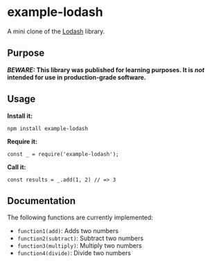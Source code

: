 # example-lodash

A mini clone of the [Lodash](https://lodash.com) library.

## Purpose

**_BEWARE:_ This library was published for learning purposes. It is _not_ intended for use in production-grade software.**

## Usage

**Install it:**

`npm install example-lodash`

**Require it:**

`const _ = require('example-lodash');`

**Call it:**

`const results = _.add(1, 2) // => 3`

## Documentation

The following functions are currently implemented:

* `function1(add)`: Adds two numbers
* `function2(subtract)`: Subtract two numbers
* `function3(multiply)`: Multiply two numbers
* `function4(divide)`: Divide two numbers
